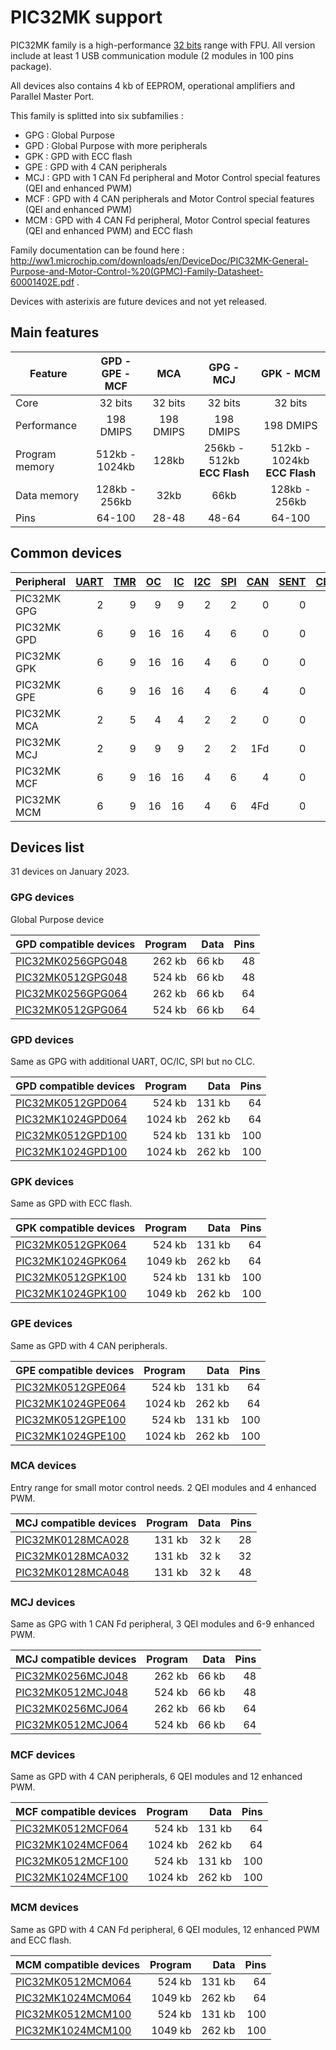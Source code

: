 # PIC32MK support

PIC32MK family is a high-performance [32 bits](../pic32/README.md) range with FPU. All version include at least 1 USB communication module (2 modules in 100 pins package).

All devices also contains 4 kb of EEPROM, operational amplifiers and Parallel Master Port.

This family is splitted into six subfamilies :

* GPG : Global Purpose
* GPD : Global Purpose with more peripherals
* GPK : GPD with ECC flash
* GPE : GPD with 4 CAN peripherals
* MCJ : GPD with 1 CAN Fd peripheral and Motor Control special features (QEI and enhanced PWM)
* MCF : GPD with 4 CAN peripherals and Motor Control special features (QEI and enhanced PWM)
* MCM : GPD with 4 CAN Fd peripheral, Motor Control special features (QEI and enhanced PWM) and ECC flash

Family documentation can be found here : http://ww1.microchip.com/downloads/en/DeviceDoc/PIC32MK-General-Purpose-and-Motor-Control-%20(GPMC)-Family-Datasheet-60001402E.pdf .

Devices with asterixis are future devices and not yet released.

## Main features

|Feature|GPD - GPE - MCF|MCA|GPG - MCJ|GPK - MCM|
|-------|:------:|:------:|:------:|:------:|
|Core|32 bits|32 bits|32 bits|32 bits|
|Performance|198 DMIPS|198 DMIPS|198 DMIPS|198 DMIPS|
|Program memory|512kb - 1024kb|128kb|256kb - 512kb **ECC Flash**|512kb - 1024kb **ECC Flash**|
|Data memory|128kb - 256kb|32kb|66kb|128kb - 256kb|
|Pins|64-100|28-48|48-64|64-100|

## Common devices

|Peripheral      |[UART][1]|[TMR][2] |[OC][3]  |[IC][4]  |[I2C][5] |[SPI][6] |[CAN][7] |[SENT][8]|[CLC][9] |[QEI][10] |[PWM][11] |[MCCP][12]|[SCCP][12]|
|:---------------|--------:|--------:|--------:|--------:|--------:|--------:|--------:|--------:|--------:|---------:|---------:|---------:|---------:|
|PIC32MK GPG     |        2|        9|        9|        9|        2|        2|        0|        0|        4|         0|         0|         0|         0|
|PIC32MK GPD     |        6|        9|       16|       16|        4|        6|        0|        0|        0|         0|         0|         0|         0|
|PIC32MK GPK     |        6|        9|       16|       16|        4|        6|        0|        0|        0|         0|         0|         0|         0|
|PIC32MK GPE     |        6|        9|       16|       16|        4|        6|        4|        0|        0|         0|         0|         0|         0|
|PIC32MK MCA     |        2|        5|        4|        4|        2|        2|        0|        0|        1|         2|         4|         0|         0|
|PIC32MK MCJ     |        2|        9|        9|        9|        2|        2|      1Fd|        0|        4|         3|         9|         0|         0|
|PIC32MK MCF     |        6|        9|       16|       16|        4|        6|        4|        0|        0|         6|        12|         0|         0|
|PIC32MK MCM     |        6|        9|       16|       16|        4|        6|      4Fd|        0|        0|         6|        12|         0|         0|

[1]: ../../driver/uart
[2]: ../../driver/timer
[3]: ../../driver/oc
[4]: ../../driver/ic
[5]: ../../driver/i2c
[6]: ../../driver/spi
[7]: ../../driver/can
[8]: ../../driver/sent
[9]: ../../driver/clc
[10]: ../../driver/qei
[11]: ../../driver/pwm
[12]: ../../driver/ccp

## Devices list

31 devices on January 2023.

### GPG devices

Global Purpose device

|GPD compatible devices|Program|Data|Pins|
|---------|--:|--:|--:|
|[PIC32MK0256GPG048](http://microchip.com/wwwproducts/en/PIC32MK0256GPG048) | 262 kb|  66 kb| 48|
|[PIC32MK0512GPG048](http://microchip.com/wwwproducts/en/PIC32MK0512GPG048) | 524 kb|  66 kb| 48|
|[PIC32MK0256GPG064](http://microchip.com/wwwproducts/en/PIC32MK0256GPG064) | 262 kb|  66 kb| 64|
|[PIC32MK0512GPG064](http://microchip.com/wwwproducts/en/PIC32MK0512GPG064) | 524 kb|  66 kb| 64|

### GPD devices

Same as GPG with additional UART, OC/IC, SPI but no CLC.

|GPD compatible devices|Program|Data|Pins|
|---------|--:|--:|--:|
|[PIC32MK0512GPD064](http://microchip.com/wwwproducts/en/PIC32MK0512GPD064)| 524 kb|131 kb| 64|
|[PIC32MK1024GPD064](http://microchip.com/wwwproducts/en/PIC32MK1024GPD064)|1024 kb|262 kb| 64|
|[PIC32MK0512GPD100](http://microchip.com/wwwproducts/en/PIC32MK0512GPD100)| 524 kb|131 kb|100|
|[PIC32MK1024GPD100](http://microchip.com/wwwproducts/en/PIC32MK1024GPD100)|1024 kb|262 kb|100|

### GPK devices

Same as GPD with ECC flash.

|GPK compatible devices|Program|Data|Pins|
|---------|--:|--:|--:|
|[PIC32MK0512GPK064](http://microchip.com/wwwproducts/en/PIC32MK0512GPK064)| 524 kb| 131 kb| 64|
|[PIC32MK1024GPK064](http://microchip.com/wwwproducts/en/PIC32MK1024GPK064)|1049 kb| 262 kb| 64|
|[PIC32MK0512GPK100](http://microchip.com/wwwproducts/en/PIC32MK0512GPK100)| 524 kb| 131 kb|100|
|[PIC32MK1024GPK100](http://microchip.com/wwwproducts/en/PIC32MK1024GPK100)|1049 kb| 262 kb|100|

### GPE devices

Same as GPD with 4 CAN peripherals.

|GPE compatible devices|Program|Data|Pins|
|---------|--:|--:|--:|
|[PIC32MK0512GPE064](http://microchip.com/wwwproducts/en/PIC32MK0512GPE064)| 524 kb|131 kb| 64|
|[PIC32MK1024GPE064](http://microchip.com/wwwproducts/en/PIC32MK1024GPE064)|1024 kb|262 kb| 64|
|[PIC32MK0512GPE100](http://microchip.com/wwwproducts/en/PIC32MK0512GPE100)| 524 kb|131 kb|100|
|[PIC32MK1024GPE100](http://microchip.com/wwwproducts/en/PIC32MK1024GPE100)|1024 kb|262 kb|100|

### MCA devices

Entry range for small motor control needs. 2 QEI modules and 4 enhanced PWM.

|MCJ compatible devices|Program|Data|Pins|
|---------|--:|--:|--:|
|[PIC32MK0128MCA028](http://microchip.com/wwwproducts/en/PIC32MK0128MCA028) |131 kb|32 k|28|
|[PIC32MK0128MCA032](http://microchip.com/wwwproducts/en/PIC32MK0128MCA032) |131 kb|32 k|32|
|[PIC32MK0128MCA048](http://microchip.com/wwwproducts/en/PIC32MK0128MCA048) |131 kb|32 k|48|

### MCJ devices

Same as GPG with 1 CAN Fd peripheral, 3 QEI modules and 6-9 enhanced PWM.

|MCJ compatible devices|Program|Data|Pins|
|---------|--:|--:|--:|
|[PIC32MK0256MCJ048](http://microchip.com/wwwproducts/en/PIC32MK0256MCJ048) | 262 kb|  66 kb| 48|
|[PIC32MK0512MCJ048](http://microchip.com/wwwproducts/en/PIC32MK0512MCJ048) | 524 kb|  66 kb| 48|
|[PIC32MK0256MCJ064](http://microchip.com/wwwproducts/en/PIC32MK0256MCJ064) | 262 kb|  66 kb| 64|
|[PIC32MK0512MCJ064](http://microchip.com/wwwproducts/en/PIC32MK0512MCJ064) | 524 kb|  66 kb| 64|

### MCF devices

Same as GPD with 4 CAN peripherals, 6 QEI modules and 12 enhanced PWM.

|MCF compatible devices|Program|Data|Pins|
|---------|--:|--:|--:|
|[PIC32MK0512MCF064](http://microchip.com/wwwproducts/en/PIC32MK0512MCF064)| 524 kb|131 kb| 64|
|[PIC32MK1024MCF064](http://microchip.com/wwwproducts/en/PIC32MK1024MCF064)|1024 kb|262 kb| 64|
|[PIC32MK0512MCF100](http://microchip.com/wwwproducts/en/PIC32MK0512MCF100)| 524 kb|131 kb|100|
|[PIC32MK1024MCF100](http://microchip.com/wwwproducts/en/PIC32MK1024MCF100)|1024 kb|262 kb|100|

### MCM devices

Same as GPD with 4 CAN Fd peripheral, 6 QEI modules, 12 enhanced PWM and ECC flash.

|MCM compatible devices|Program|Data|Pins|
|---------|--:|--:|--:|
|[PIC32MK0512MCM064](http://microchip.com/wwwproducts/en/PIC32MK0512MCM064)| 524 kb| 131 kb| 64|
|[PIC32MK1024MCM064](http://microchip.com/wwwproducts/en/PIC32MK1024MCM064)|1049 kb| 262 kb| 64|
|[PIC32MK0512MCM100](http://microchip.com/wwwproducts/en/PIC32MK0512MCM100)| 524 kb| 131 kb|100|
|[PIC32MK1024MCM100](http://microchip.com/wwwproducts/en/PIC32MK1024MCM100)|1049 kb| 262 kb|100|
